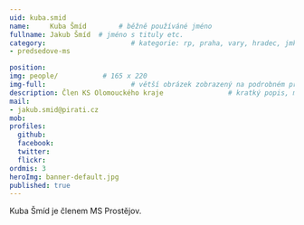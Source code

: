 ```yaml
---
uid: kuba.smid
name:     Kuba Šmíd        # běžně používáné jméno
fullname: Jakub Šmíd  # jméno s tituly etc.
category:                     # kategorie: rp, praha, vary, hradec, jmk, senat
- predsedove-ms

position:
img: people/           # 165 x 220
img-full:                     # větší obrázek zobrazený na podrobném profilu
description: Člen KS Olomouckého kraje                # kratký popis, max 160 znaků
mail:
- jakub.smid@pirati.cz
mob:         
profiles:
  github:
  facebook:       
  twitter:        
  flickr:       
ordmis: 3
heroImg: banner-default.jpg
published: true
---
```

Kuba Šmíd je členem MS Prostějov.
